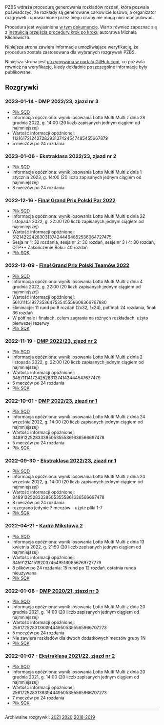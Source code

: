 PZBS wdraża procedurę generowania rozkładów rozdań, która pozwala poświadczyć, że rozkłady są generowane całkowicie losowo, a organizator rozgrywek i upoważnione przez niego osoby nie mogą nimi manipulować.

Procedura jest wyjaśniona [w tym dokumencie](http://www.pzbs.pl/sedziowie/inne/procedura-generowania.pdf). Warto również zapoznać się z [instrukcją przejścia procedury krok po kroku](https://emkael.github.io/2019/01/03/generating-and-verifying-boards-with-squaredeal/) autorstwa Michała Klichowicza.

Niniejsza strona zawiera informacje umożliwiające weryfikację, że procedura została zastosowana dla wybranych rozgrywek PZBS.

Niniejsza strona jest [utrzymywana w portalu GitHub.com](https://github.com/PZBS/square-deal/), co pozwala również na weryfikację, kiedy dokładnie poszczególne informacje były publikowane.

## Rozgrywki

### 2023-01-14 - DMP 2022/23, zjazd nr 3
* [Plik SQD](data/2023-01-14_dmp_z3.sqd)
* Informacja opóźniona: wynik losowania Lotto Multi Multi z dnia 28 grudnia 2022, g. 14:00 (20 liczb zapisanych jednym ciągiem od najmniejszej)
* Wartość informacji opóźnionej: 112161721242728293137424547485455667879
* 5 meczów po 24 rozdania

### 2023-01-06 - Ekstraklasa 2022/23, zjazd nr 2
* [Plik SQD](data/2023-01-06_eklasa_z2.sqd)
* Informacja opóźniona: wynik losowania Lotto Multi Multi z dnia 1 stycznia 2023, g. 14:00 (20 liczb zapisanych jednym ciągiem od najmniejszej)
* 8 meczów po 24 rozdania

### 2022-12-16 - [Finał Grand Prix Polski Par 2022](https://wyniki.pzbs.pl/2022/finalGPPP/)
* [Plik SQD](data/2022-12-16_gppp.sqd)
* Informacja opóźniona: wynik losowania Lotto Multi Multi z dnia 22 listopada 2022, g. 22:00 (20 liczb zapisanych jednym ciągiem od najmniejszej)
* Wartość informacji opóźnionej: 512142224283031374244464852536064727475
* Sesja nr 1: 32 rozdania, sesja nr 2: 30 rozdań, sesje nr 3 i 4: 30 rozdań, OTP** Zakończenie Roku: 40 rozdań
* [Plik SQK](data/2022-12-16_gppp.sqk)

### 2022-12-09 - [Finał Grand Prix Polski Teamów 2022](https://wyniki.pzbs.pl/2022/finalGPPT/)
* [Plik SQD](data/2022-12-09_gppt.sqd)
* Informacja opóźniona: wynik losowania Lotto Multi Multi z dnia 4 grudnia 2022, g. 22:00 (20 liczb zapisanych jednym ciągiem od najmniejszej)
* Wartość informacji opóźnionej: 56101115192735364753545559606366767880
* Eliminacje: 11 rund po 8 rozdań (2x32, 1x24), półfinał: 24 rozdania, finał: 36 rozdań
* W półfinale i finałach, celem zagrania na różnych rozkładach, użyto pierwszej rezerwy
* [Plik SQK](data/2022-12-09_gppt.sqk)

### 2022-11-19 - [DMP 2022/23, zjazd nr 2](https://wyniki.pzbs.pl/liga/liga2022-23/rozklady/centralne/)
* [Plik SQD](data/2022-11-19_dmp_z2.sqd)
* Informacja opóźniona: wynik losowania Lotto Multi Multi z dnia 2 listopada 2022, g. 22:00 (20 liczb zapisanych jednym ciągiem od najmniejszej)
* Wartość informacji opóźnionej: 345711141724252831374143444547677479
* 5 meczów po 24 rozdania
* [Plik SQK](data/2022-11-19_dmp_z2.sqk)

### 2022-10-01 - [DMP 2022/23, zjazd nr 1](https://wyniki.pzbs.pl/liga/liga2022-23/rozklady/centralne/)
* [Plik SQD](data/2022-10-01_dmp_z1.sqd)
* Informacja opóźniona: wynik losowania Lotto Multi Multi z dnia 24 września 2022, g. 14:00 (20 liczb zapisanych jednym ciągiem od najmniejszej)
* Wartość informacji opóźnionej: 348912252833385053555861636566697478
* 5 meczów po 24 rozdania
* [Plik SQK](data/2022-10-01_dmp_z1.sqk)

### 2022-09-30 - [Ekstraklasa 2022/23, zjazd nr 1](https://wyniki.pzbs.pl/liga/liga2022-23/rozklady/ekstaklasa/)
* [Plik SQD](data/2022-09-30_eklasa_z1.sqd)
* Informacja opóźniona: wynik losowania Lotto Multi Multi z dnia 24 września 2022, g. 14:00 (20 liczb zapisanych jednym ciągiem od najmniejszej)
* Wartość informacji opóźnionej: 348912252833385053555861636566697478
* 8 meczów po 24 rozdania
* rozegrano jedynie 7 meczów - użyte pliki 1-7
* [Plik SQK](data/2022-09-30_eklasa_z1.sqk)

### 2022-04-21 - [Kadra Mikstowa 2](https://wyniki.pzbs.pl/2022/kadra/mxt/2/)
* [Plik SQD](data/2022-04-21_kmixt2.sqd)
* Informacja opóźniona: wynik losowania Lotto Multi Multi z dnia 13 kwietnia 2022, g. 21:50 (20 liczb zapisanych jednym ciągiem od najmniejszej)
* Wartość informacji opóźnionej: 345912141519203745495160656769727779
* 8 plików po 24 rozdania: 15 rund po 12 rozdań, ostatnia runda nieużywana
* [Plik SQK](data/2022-04-21_kmixt2.sqk)

### 2022-01-08 - [DMP 2020/21, zjazd nr 3](https://wyniki.pzbs.pl/liga/liga2021-22/rozklady/centralne/)
* [Plik SQD](data/2022-01-08_dmp202122_zjazd3.sqd)
* Informacja opóźniona: wynik losowania Lotto Multi Multi z dnia 20 grudnia 2021, g. 14:00 (20 liczb zapisanych jednym ciągiem od najmniejszej)
* Wartość informacji opóźnionej: 2561725283136394449505355565966707273
* 5 meczów po 24 rozdania
* Nie zawiera rozkładów dla dwóch dodatkowych meczów grupy 1N
* [Plik SQK](data/2022-01-08_dmp202122_zjazd3.sqk)

### 2022-01-07 - [Ekstraklasa 2021/22, zjazd nr 2](https://wyniki.pzbs.pl/liga/liga2021-22/rozklady/ekstraklasa/)
* [Plik SQD](data/2022-01-07_eklasa202122_zjazd2.sqd)
* Informacja opóźniona: wynik losowania Lotto Multi Multi z dnia 20 grudnia 2021, g. 14:00 (20 liczb zapisanych jednym ciągiem od najmniejszej)
* Wartość informacji opóźnionej: 2561725283136394449505355565966707273
* 7 meczów po 24 rozdania
* [Plik SQK](data/2022-01-07_eklasa202122_zjazd2.sqk)

---

Archiwalne rozgrywki: [2021](archive/2021) [2020](archive/2020) [2018-2019](archive/2019)
